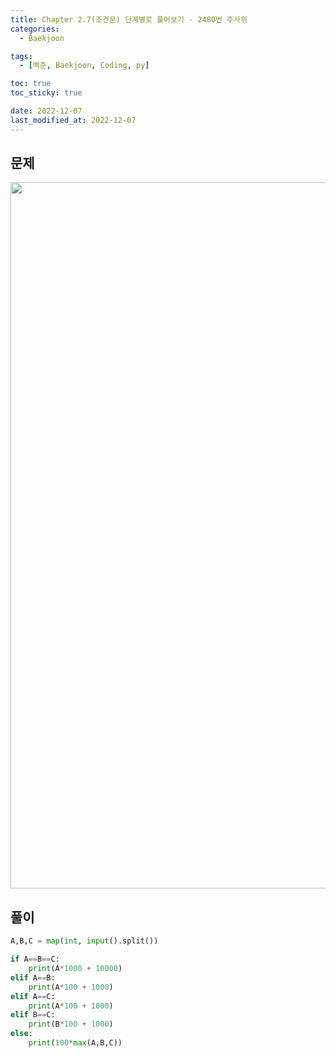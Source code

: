 ```yaml
---
title: Chapter 2.7(조건문) 단계별로 풀어보기 - 2480번 주사위 
categories: 
  - Baekjoon

tags:
  - [백준, Baekjoon, Coding, py]

toc: true
toc_sticky: true

date: 2022-12-07
last_modified_at: 2022-12-07 
---
```


## 문제
<p align="center">
<img width="1130" alt="image" src="https://user-images.githubusercontent.com/111734605/206155749-b3823a09-a047-4be6-a26b-2ffc32eb8b03.png">
</p>

## 풀이
```python
A,B,C = map(int, input().split())

if A==B==C:
    print(A*1000 + 10000)
elif A==B:
    print(A*100 + 1000)
elif A==C:
    print(A*100 + 1000)
elif B==C:
    print(B*100 + 1000)
else:
    print(100*max(A,B,C)) 
```
